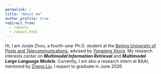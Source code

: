 ```yaml
---
permalink: /
title: "About me"
author_profile: true
redirect_from: 
  - /about/
  - /about.html
---
```


Hi, I am Junjie Zhou, a fourth-year Ph.D. student at the [Beijing University of Posts and Telecommunications](https://scs.bupt.edu.cn), advised by [Yongping Xiong](https://dblp.org/pid/61/8573.html). My research interests center on ***Multimodal Information Retrieval*** and ***Multimodal Large Language Models***. Currently, I am also a research intern at BAAI, mentored by [Zheng Liu](https://zhengliu101.github.io/). I expect to graduate in June 2026.

